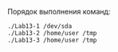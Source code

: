 Порядок выполнения команд:
```
./Lab13-1 /dev/sda
./Lab13-2 /home/user /tmp
./Lab13-3 /home/user /tmp
```
